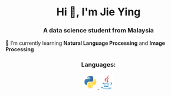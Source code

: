 <h1 align="center">Hi 👋, I'm Jie Ying</h1>
<h3 align="center">A data science student from Malaysia</h3>

🌱 I’m currently learning **Natural Language Processing** and **Image Processing**

<h3 align="center">Languages:</h3>

<p align="center"><a href="https://www.python.org" target="_blank"> <img src="https://raw.githubusercontent.com/devicons/devicon/master/icons/python/python-original.svg" alt="python" width="40" height="40"/> </a> <a href="https://www.java.com" target="_blank"> <img src="https://raw.githubusercontent.com/devicons/devicon/master/icons/java/java-original.svg" alt="java" width="40" height="40"/> </a></p>

